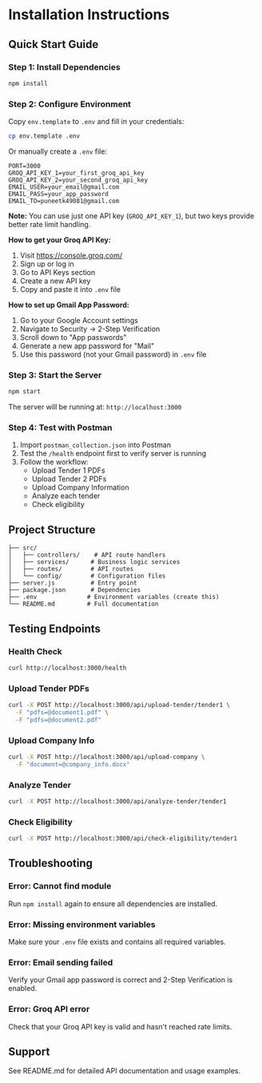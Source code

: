 # Installation Instructions

## Quick Start Guide

### Step 1: Install Dependencies
```bash
npm install
```

### Step 2: Configure Environment
Copy `env.template` to `.env` and fill in your credentials:

```bash
cp env.template .env
```

Or manually create a `.env` file:

```
PORT=3000
GROQ_API_KEY_1=your_first_groq_api_key
GROQ_API_KEY_2=your_second_groq_api_key
EMAIL_USER=your_email@gmail.com
EMAIL_PASS=your_app_password
EMAIL_TO=puneetk49081@gmail.com
```

**Note:** You can use just one API key (`GROQ_API_KEY_1`), but two keys provide better rate limit handling.

**How to get your Groq API Key:**
1. Visit https://console.groq.com/
2. Sign up or log in
3. Go to API Keys section
4. Create a new API key
5. Copy and paste it into `.env` file

**How to set up Gmail App Password:**
1. Go to your Google Account settings
2. Navigate to Security → 2-Step Verification
3. Scroll down to "App passwords"
4. Generate a new app password for "Mail"
5. Use this password (not your Gmail password) in `.env` file

### Step 3: Start the Server
```bash
npm start
```

The server will be running at: `http://localhost:3000`

### Step 4: Test with Postman
1. Import `postman_collection.json` into Postman
2. Test the `/health` endpoint first to verify server is running
3. Follow the workflow:
   - Upload Tender 1 PDFs
   - Upload Tender 2 PDFs
   - Upload Company Information
   - Analyze each tender
   - Check eligibility

## Project Structure
```
├── src/
│   ├── controllers/    # API route handlers
│   ├── services/      # Business logic services
│   ├── routes/        # API routes
│   └── config/        # Configuration files
├── server.js          # Entry point
├── package.json       # Dependencies
├── .env              # Environment variables (create this)
└── README.md         # Full documentation
```

## Testing Endpoints

### Health Check
```bash
curl http://localhost:3000/health
```

### Upload Tender PDFs
```bash
curl -X POST http://localhost:3000/api/upload-tender/tender1 \
  -F "pdfs=@document1.pdf" \
  -F "pdfs=@document2.pdf"
```

### Upload Company Info
```bash
curl -X POST http://localhost:3000/api/upload-company \
  -F "document=@company_info.docx"
```

### Analyze Tender
```bash
curl -X POST http://localhost:3000/api/analyze-tender/tender1
```

### Check Eligibility
```bash
curl -X POST http://localhost:3000/api/check-eligibility/tender1
```

## Troubleshooting

### Error: Cannot find module
Run `npm install` again to ensure all dependencies are installed.

### Error: Missing environment variables
Make sure your `.env` file exists and contains all required variables.

### Error: Email sending failed
Verify your Gmail app password is correct and 2-Step Verification is enabled.

### Error: Groq API error
Check that your Groq API key is valid and hasn't reached rate limits.

## Support
See README.md for detailed API documentation and usage examples.

